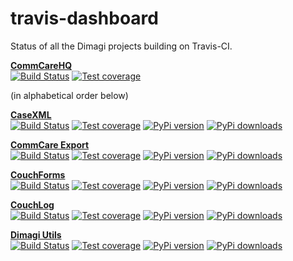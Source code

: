 travis-dashboard
================

Status of all the Dimagi projects building on Travis-CI.

**[CommCareHQ](https://github.com/dimagi/commcare-hq)**    
[![Build Status](https://travis-ci.org/dimagi/commcare-hq.png?branch=master)](https://travis-ci.org/dimagi/commcare-hq)
[![Test coverage](https://coveralls.io/repos/dimagi/commcare-hq/badge.png?branch=master)](https://coveralls.io/r/dimagi/commcare-hq)

(in alphabetical order below)

**[CaseXML](https://github.com/dimagi/casexml)**    
[![Build Status](https://travis-ci.org/dimagi/casexml.png?branch=master)](https://travis-ci.org/dimagi/casexml)
[![Test coverage](https://coveralls.io/repos/dimagi/casexml/badge.png?branch=master)](https://coveralls.io/r/dimagi/casexml)
[![PyPi version](https://pypip.in/v/casexml/badge.png)](https://pypi.python.org/pypi/casexml)
[![PyPi downloads](https://pypip.in/d/casexml/badge.png)](https://pypi.python.org/pypi/casexml)

**[CommCare Export](https://github.com/dimagi/commcare-export)**    
[![Build Status](https://travis-ci.org/dimagi/commcare-export.png)](https://travis-ci.org/dimagi/commcare-export)
[![Test coverage](https://coveralls.io/repos/dimagi/commcare-export/badge.png?branch=master)](https://coveralls.io/r/dimagi/commcare-export)
[![PyPi version](https://pypip.in/v/commcare-export/badge.png)](https://pypi.python.org/pypi/commcare-export)
[![PyPi downloads](https://pypip.in/d/commcare-export/badge.png)](https://pypi.python.org/pypi/commcare-export)

**[CouchForms](https://github.com/dimagi/couchforms)**    
[![Build Status](https://travis-ci.org/dimagi/couchforms.png)](https://travis-ci.org/dimagi/couchforms)
[![Test coverage](https://coveralls.io/repos/dimagi/couchforms/badge.png?branch=master)](https://coveralls.io/r/dimagi/couchforms)
[![PyPi version](https://pypip.in/v/couchforms/badge.png)](https://pypi.python.org/pypi/couchforms)
[![PyPi downloads](https://pypip.in/d/couchforms/badge.png)](https://pypi.python.org/pypi/couchforms)

**[CouchLog](https://github.com/dimagi/couchlog)**    
[![Build Status](https://travis-ci.org/dimagi/couchlog.png?branch=master)](https://travis-ci.org/dimagi/couchlog)
[![Test coverage](https://coveralls.io/repos/dimagi/couchlog/badge.png?branch=master)](https://coveralls.io/r/dimagi/couchlog)
[![PyPi version](https://pypip.in/v/couchlog/badge.png)](https://pypi.python.org/pypi/couchlog)
[![PyPi downloads](https://pypip.in/d/couchlog/badge.png)](https://pypi.python.org/pypi/couchlog)

**[Dimagi Utils](https://github.com/dimagi/dimagi-utils)**    
[![Build Status](https://travis-ci.org/dimagi/dimagi-utils.png)](https://travis-ci.org/dimagi/dimagi-utils)
[![Test coverage](https://coveralls.io/repos/dimagi/dimagi-utils/badge.png?branch=master)](https://coveralls.io/r/dimagi/dimagi-utils)
[![PyPi version](https://pypip.in/v/dimagi-utils/badge.png)](https://pypi.python.org/pypi/dimagi-utils)
[![PyPi downloads](https://pypip.in/d/dimagi-utils/badge.png)](https://pypi.python.org/pypi/dimagi-utils)
